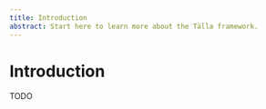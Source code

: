 ```yaml
---
title: Introduction
abstract: Start here to learn more about the Tälla framework.
---
```


# Introduction

TODO
